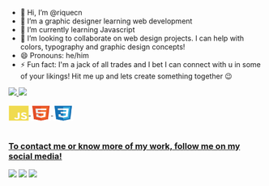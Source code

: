 - 👋 Hi, I’m @riquecn
- 👀 I’m a graphic designer learning web development
- 🌱 I’m currently learning Javascript
- 💞️ I’m looking to collaborate on web design projects. I can help with colors, typography and graphic design concepts!
- 😄 Pronouns: he/him
- ⚡ Fun fact: I'm a jack of all trades and I bet I can connect with u in some of your likings! Hit me up and lets create something together 😉

 <div>
   <a href="https://github.com/riquecn">
   <img height="180em" src="https://github-readme-stats.vercel.app/api?username=riquecn&show_icons=true&theme=tokyonight&include_all_commits=true&count_private=true"/>
   <img height="180em" src="https://github-readme-stats.vercel.app/api/top-langs/?username=riquecn&layout=compact&langs_count=6&theme=tokyonight"/>
</div>
    
<div style="display: inline_block"><br>
  <img align="center" alt="Js" height="30" width="40" src="https://raw.githubusercontent.com/devicons/devicon/master/icons/javascript/javascript-plain.svg">
  <img align="center" alt="HTML" height="30" width="40" src="https://raw.githubusercontent.com/devicons/devicon/master/icons/html5/html5-original.svg">
  <img align="center" alt="CSS" height="30" width="40" src="https://raw.githubusercontent.com/devicons/devicon/master/icons/css3/css3-original.svg">
</div>
 
<br>
 
### To contact me or know more of my work, follow me on my social media!
 
<div> 
  <a href="https://instagram.com/rique.cn" target="_blank"><img src="https://img.shields.io/badge/-Instagram-%23E4405F?style=for-the-badge&logo=instagram&logoColor=white" target="_blank"></a>
  <a href = "mailto:costa.rique8@gmail.com"><img src="https://img.shields.io/badge/-Gmail-%23333?style=for-the-badge&logo=gmail&logoColor=white" target="_blank"></a>
  <a href="https://www.linkedin.com/in/henriquencosta/" target="_blank"><img src="https://img.shields.io/badge/-LinkedIn-%230077B5?style=for-the-badge&logo=linkedin&logoColor=white" target="_blank"></a>
</div>

